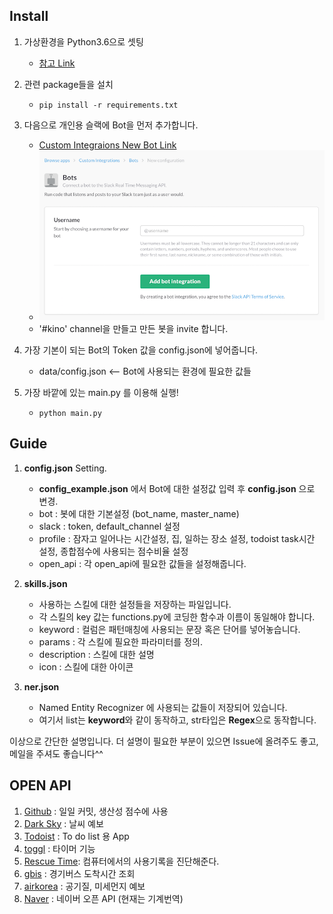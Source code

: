 ## Install


1. 가상환경을 Python3.6으로 셋팅
	- [참고 Link](http://python-guide-pt-br.readthedocs.io/en/latest/dev/virtualenvs/#virtual-environments)

2. 관련 package들을 설치
	- ```pip install -r requirements.txt```  

3. 다음으로 개인용 슬랙에 Bot을 먼저 추가합니다.
	-  [Custom Integraions New Bot Link](https://my.slack.com/services/new/bot)
	-  ![images](images/new_bot.png)
	-  '#kino' channel을 만들고 만든 봇을 invite 합니다.

4. 가장 기본이 되는 Bot의 Token 값을 config.json에 넣어줍니다.
	- data/config.json <-- Bot에 사용되는 환경에 필요한 값들 

5. 가장 바깥에 있는 main.py 를 이용해 실행!  
	- ```python main.py```


## Guide

1. **config.json** Setting.
	- **config_example.json** 에서 Bot에 대한 설정값 입력 후 **config.json** 으로 변경.
	- bot : 봇에 대한 기본설정 (bot\_name, master\_name)
	- slack : token, default_channel 설정
	- profile : 잠자고 일어나는 시간설정, 집, 일하는 장소 설정, todoist task시간 설정, 종합점수에 사용되는 점수비율 설정
	- open\_api : 각 open_api에 필요한 값들을 설정해줍니다.

2. **skills.json**
	- 사용하는 스킬에 대한 설정들을 저장하는 파일입니다.
	- 각 스킬의 key 값는 functions.py에 코딩한 함수과 이름이 동일해야 합니다.
	- keyword :  컬럼은 패턴매칭에 사용되는 문장 혹은 단어를 넣어놓습니다.
	- params : 각 스킬에 필요한 파라미터를 정의.
	- description : 스킬에 대한 설명
	- icon : 스킬에 대한 아이콘

3. **ner.json**
	- Named Entity Recognizer 에 사용되는 값들이 저장되어 있습니다.
	- 여기서 list는 **keyword**와 같이 동작하고, str타입은 **Regex**으로 동작합니다.

이상으로 간단한 설명입니다. 더 설명이 필요한 부분이 있으면 Issue에 올려주도 좋고, 메일을 주셔도 좋습니다^^

## OPEN API

1. [Github](https://github.com/) : 일일 커밋, 생산성 점수에 사용
2. [Dark Sky](https://darksky.net/) : 날씨 예보
3. [Todoist](https://ko.todoist.com/) : To do list 용 App
4. [toggl](https://toggl.com/) : 타이머 기능
5. [Rescue Time](https://www.rescuetime.com/): 컴퓨터에서의 사용기록을 진단해준다.
6. [gbis](http://www.gbis.go.kr/gbis2014/publicService.action?cmd=openApiInfo) : 경기버스 도착시간 조회
7. [airkorea](https://www.airkorea.or.kr/) : 공기질, 미세먼지 예보
8. [Naver](https://developers.naver.com/docs/common/apilist/) : 네이버 오픈 API (현재는 기계번역) 